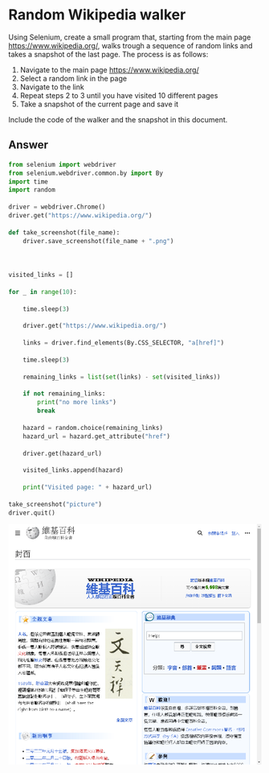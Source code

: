 # Random Wikipedia walker

Using Selenium, create a small program that, starting from the main page https://www.wikipedia.org/, walks trough a sequence of random links and takes a snapshot of the last page.
The process is as follows:

 1. Navigate to the main page https://www.wikipedia.org/
 2. Select a random link in the page
 3. Navigate to the link
 4. Repeat steps 2 to 3 until you have visited 10 different pages
 5. Take a snapshot of the current page and save it

Include the code of the walker and the snapshot in this document.

## Answer

```python
from selenium import webdriver
from selenium.webdriver.common.by import By
import time
import random

driver = webdriver.Chrome()
driver.get("https://www.wikipedia.org/")

def take_screenshot(file_name):
    driver.save_screenshot(file_name + ".png")



visited_links = []

for _ in range(10):

    time.sleep(3)

    driver.get("https://www.wikipedia.org/")

    links = driver.find_elements(By.CSS_SELECTOR, "a[href]")

    time.sleep(3)

    remaining_links = list(set(links) - set(visited_links))
    
    if not remaining_links:
        print("no more links")
        break

    hazard = random.choice(remaining_links)
    hazard_url = hazard.get_attribute("href")
    
    driver.get(hazard_url)
    
    visited_links.append(hazard)

    print("Visited page: " + hazard_url)

take_screenshot("picture")
driver.quit()
```

![image info](./wikipediaPicture.png)